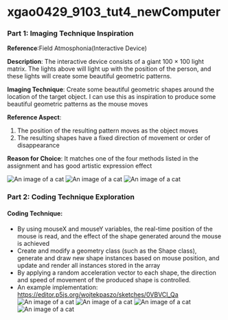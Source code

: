 # xgao0429_9103_tut4_newComputer
### Part 1: Imaging Technique Inspiration
**Reference**:Field Atmosphonia(Interactive Device)

**Description**: The interactive device consists of a giant 100 × 100 light matrix. The lights above will light up with the position of the person, and these lights will create some beautiful geometric patterns.

**Imaging Technique**: Create some beautiful geometric shapes around the location of the target object. I can use this as inspiration to produce some beautiful geometric patterns as the mouse moves

**Reference Aspect**: 
1. The position of the resulting pattern moves as the object moves
2. The resulting shapes have a fixed direction of movement or order of disappearance

**Reason for Choice**: It matches one of the four methods listed in the assignment and has good artistic expression effect

![An image of a cat](assets/part1_1.jpg)
![An image of a cat](assets/part1_2.JPG)
![An image of a cat](assets/part1_3.png)
### Part 2: Coding Technique Exploration
#### Coding Technique:
- By using mouseX and mouseY variables, the real-time position of the mouse is read, and the effect of the shape generated around the mouse is achieved
- Create and modify a geometry class (such as the Shape class), generate and draw new shape instances based on mouse position, and update and render all instances stored in the array
- By applying a random acceleration vector to each shape, the direction and speed of movement of the produced shape is controlled.
- An example implementation:
https://editor.p5js.org/wojtekpaszo/sketches/0VBVCl_Qa
![An image of a cat](assets/part2_1.png)
![An image of a cat](assets/part2_2.png)
![An image of a cat](assets/part2_3.png)
![An image of a cat](assets/part2_4.png)